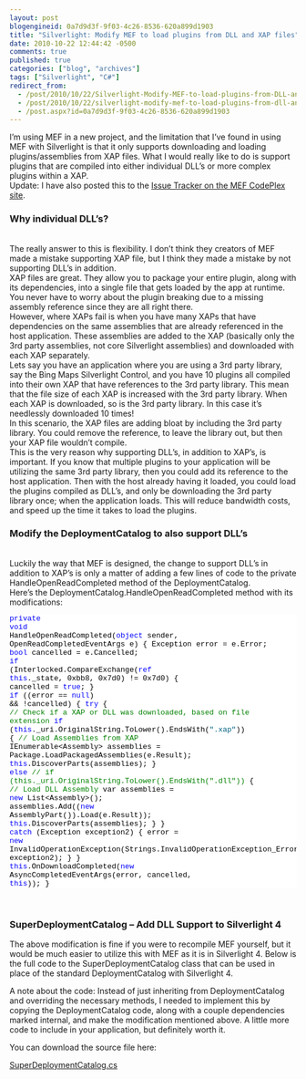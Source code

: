 ```yaml
---
layout: post
blogengineid: 0a7d9d3f-9f03-4c26-8536-620a899d1903
title: "Silverlight: Modify MEF to load plugins from DLL and XAP files"
date: 2010-10-22 12:44:42 -0500
comments: true
published: true
categories: ["blog", "archives"]
tags: ["Silverlight", "C#"]
redirect_from: 
  - /post/2010/10/22/Silverlight-Modify-MEF-to-load-plugins-from-DLL-and-XAP-files
  - /post/2010/10/22/silverlight-modify-mef-to-load-plugins-from-dll-and-xap-files
  - /post.aspx?id=0a7d9d3f-9f03-4c26-8536-620a899d1903
---
```

<!-- more -->

I’m using MEF in a new project, and the limitation that I’ve found in using MEF with Silverlight is that it only supports downloading and loading plugins/assemblies from XAP files. What I would really like to do is support plugins that are compiled into either individual DLL’s or more complex plugins within a XAP.  
Update: I have also posted this to the <a href="http://mef.codeplex.com/workitem/12328">Issue Tracker on the MEF CodePlex site</a>.  <h3>Why individual DLL’s?</h3>  
The really answer to this is flexibility. I don’t think they creators of MEF made a mistake supporting XAP file, but I think they made a mistake by not supporting DLL’s in addition.  
XAP files are great. They allow you to package your entire plugin, along with its dependencies, into a single file that gets loaded by the app at runtime. You never have to worry about the plugin breaking due to a missing assembly reference since they are all right there.  
However, where XAPs fail is when you have many XAPs that have dependencies on the same assemblies that are already referenced in the host application. These assemblies are added to the XAP (basically only the 3rd party assemblies, not core Silverlight assemblies) and downloaded with each XAP separately.  
Lets say you have an application where you are using a 3rd party library, say the Bing Maps Silverlight Control, and you have 10 plugins all compiled into their own XAP that have references to the 3rd party library. This mean that the file size of each XAP is increased with the 3rd party library. When each XAP is downloaded, so is the 3rd party library. In this case it’s needlessly downloaded 10 times!  
In this scenario, the XAP files are adding bloat by including the 3rd party library. You could remove the reference, to leave the library out, but then your XAP file wouldn’t compile.  
This is the very reason why supporting DLL’s, in addition to XAP’s, is important. If you know that multiple plugins to your application will be utilizing the same 3rd party library, then you could add its reference to the host application. Then with the host already having it loaded, you could load the plugins compiled as DLL’s, and only be downloading the 3rd party library once; when the application loads. This will reduce bandwidth costs, and speed up the time it takes to load the plugins.  <h3>Modify the DeploymentCatalog to also support DLL’s</h3>  
Luckily the way that MEF is designed, the change to support DLL’s in addition to XAP’s is only a matter of adding a few lines of code to the private HandleOpenReadCompleted method of the DeploymentCatalog.  
Here’s the DeploymentCatalog.HandleOpenReadCompleted method with its modifications:  <pre class="csharpcode"><span class="kwrd">private</span> <span class="kwrd">void</span> HandleOpenReadCompleted(<span class="kwrd">object</span> sender, OpenReadCompletedEventArgs e)
{
    Exception error = e.Error;
    <span class="kwrd">bool</span> cancelled = e.Cancelled;
    <span class="kwrd">if</span> (Interlocked.CompareExchange(<span class="kwrd">ref</span> <span class="kwrd">this</span>._state, 0xbb8, 0x7d0) != 0x7d0)
    {
        cancelled = <span class="kwrd">true</span>;
    }
    <span class="kwrd">if</span> ((error == <span class="kwrd">null</span>) &amp;&amp; !cancelled)
    {
        <span class="kwrd">try</span>
        {
            <span class="rem">// Check if a XAP or DLL was downloaded, based on file extension</span>
            <span class="kwrd">if</span> (<span class="kwrd">this</span>._uri.OriginalString.ToLower().EndsWith(<span class="str">&quot;.xap&quot;</span>))
            {
                <span class="rem">// Load Assemblies from XAP</span>
                IEnumerable&lt;Assembly&gt; assemblies = Package.LoadPackagedAssemblies(e.Result);
                <span class="kwrd">this</span>.DiscoverParts(assemblies);
            }
            <span class="kwrd">else</span> <span class="rem">// if (this._uri.OriginalString.ToLower().EndsWith(&quot;.dll&quot;))</span>
            {
                <span class="rem">// Load DLL Assembly</span>
                var assemblies = <span class="kwrd">new</span> List&lt;Assembly&gt;();
                assemblies.Add((<span class="kwrd">new</span> AssemblyPart()).Load(e.Result));
                <span class="kwrd">this</span>.DiscoverParts(assemblies);
            }
        }
        <span class="kwrd">catch</span> (Exception exception2)
        {
            error = <span class="kwrd">new</span> InvalidOperationException(Strings.InvalidOperationException_ErrorReadingXap, exception2);
        }
    }
    <span class="kwrd">this</span>.OnDownloadCompleted(<span class="kwrd">new</span> AsyncCompletedEventArgs(error, cancelled, <span class="kwrd">this</span>));
}</pre>
<style type="text/css">


.csharpcode, .csharpcode pre
{
	font-size: small;
	color: black;
	font-family: consolas, "Courier New", courier, monospace;
	background-color: #ffffff;
	/*white-space: pre;*/
}
.csharpcode pre { margin: 0em; }
.csharpcode .rem { color: #008000; }
.csharpcode .kwrd { color: #0000ff; }
.csharpcode .str { color: #006080; }
.csharpcode .op { color: #0000c0; }
.csharpcode .preproc { color: #cc6633; }
.csharpcode .asp { background-color: #ffff00; }
.csharpcode .html { color: #800000; }
.csharpcode .attr { color: #ff0000; }
.csharpcode .alt 
{
	background-color: #f4f4f4;
	width: 100%;
	margin: 0em;
}
.csharpcode .lnum { color: #606060; }</style>


&#160;

<h3>SuperDeploymentCatalog – Add DLL Support to Silverlight 4</h3>


The above modification is fine if you were to recompile MEF yourself, but it would be much easier to utilize this with MEF as it is in Silverlight 4. Below is the full code to the SuperDeploymentCatalog class that can be used in place of the standard DeploymentCatalog with Silverlight 4.


A note about the code: Instead of just inheriting from DeploymentCatalog and overriding the necessary methods, I needed to implement this by copying the DeploymentCatalog code, along with a couple dependencies marked internal, and make the modification mentioned above. A little more code to include in your application, but definitely worth it.


You can download the source file here:


<a href="/file.axd?file=SuperDeploymentCatalog_1.cs">SuperDeploymentCatalog.cs</a>
